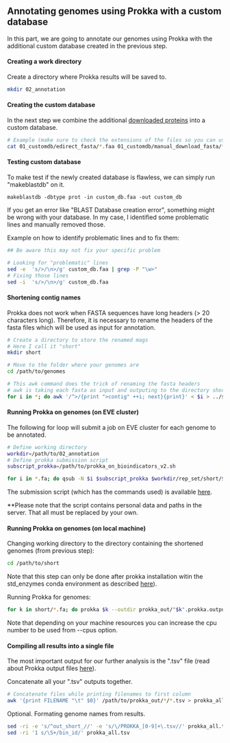 ## Annotating genomes using Prokka with a custom database
In this part, we are going to annotate our genomes using Prokka
with the additional custom database created in the previous step.


#### Creating a work directory
Create a directory where Prokka results will be saved to.
```bash
mkdir 02_annotation
```

#### Creating the custom database
In the next step we combine the additional [downloaded proteins](CUSTOMDB.md) into a custom database.

```bash
# Example (make sure to check the extensions of the files so you can use wildcard)
cat 01_customdb/edirect_fasta/*.faa 01_customdb/manual_download_fasta/*.faa > 02_annotation/custom_db.faa
```

#### Testing custom database
To make test if the newly created database is flawless, 
we can simply run "makeblastdb" on it.

```
makeblastdb -dbtype prot -in custom_db.faa -out custom_db
```

If you get an error like "BLAST Database creation error", something might be wrong with your database.
In my case, I identified some problematic lines and manually removed those.

Example on how to identify problematic lines and to fix them:
```bash
## Be aware this may not fix your specific problem

# Looking for "problematic" lines
sed -e  's/>/\n>/g' custom_db.faa | grep -P "\w>"
# Fixing those lines
sed -i  's/>/\n>/g' custom_db.faa
```

#### Shortening contig names
Prokka does not work when FASTA sequences have long headers (> 20 characters long). 
Therefore, it is necessary to rename the headers of 
the fasta files which will be used as input for annotation.

```bash
# Create a directory to store the renamed mags
# Here I call it "short"
mkdir short

# Move to the folder where your genomes are
cd /path/to/genomes

# This awk command does the trick of renaming the fasta headers
# awk is taking each fasta as input and outputing to the directory short
for i in *; do awk '/^>/{print ">contig" ++i; next}{print}' < $i > ../short/"short_"$i; done
```

#### Running Prokka on genomes (on EVE cluster)

The following for loop will submit a job on EVE cluster for each genome to be annotated.
```bash
# Define working directory
workdir=/path/to/02_annotation
# Define prokka submission script
subscript_prokka=/path/to/prokka_on_bioindicators_v2.sh

for i in *.fa; do qsub -N $i $subscript_prokka $workdir/rep_set/short/$i prokka_out/"out_$i" $i; done
```
The submission script (which has the commands used) is available [here](../scripts/prokka_sub_script.sh).

**Please note that the script contains personal data and paths in the server. That all must be replaced by your own. 

#### Running Prokka on genomes (on local machine)

Changing working directory to the directory containing the shortened genomes (from previous step):
```bash
cd /path/to/short
```
Note that this step can only be done after prokka installation witin the std_enzymes conda environment as described [here](../README.md)). 

Running Prokka for genomes:
```bash
for k in short/*.fa; do prokka $k --outdir prokka_out/"$k".prokka.output --prefix PROKKA_${k##*/} --cpus 4 ; echo $k; done
```
Note that depending on your machine resources you can increase the cpu number to be used from --cpus option.

#### Compiling all results into a single file

The most important output for our further analysis is the ".tsv" file 
(read about Prokka output files [here](https://github.com/tseemann/prokka#output-files)).

Concatenate all your ".tsv" outputs together.
```bash
# Concatenate files while printing filenames to first column
awk '{print FILENAME "\t" $0}' /path/to/prokka_out/*/*.tsv > prokka_all.tsv
```

Optional. Formating genome names from results.
```bash
sed -ri -e 's/^out_short_//' -e 's/\/PROKKA_[0-9]+\.tsv//' prokka_all.tsv
sed -ri '1 s/\S+/bin_id/' prokka_all.tsv
```
